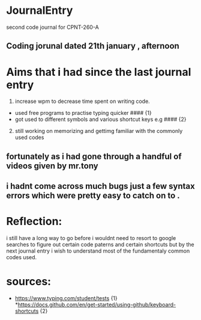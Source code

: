 # JournalEntry
second code journal for CPNT-260-A
## Coding jorunal dated 21th january , afternoon
# Aims that i had since the last journal entry
1.  increase wpm to decrease time spent on writing code.
- used free programs to practise typing quicker #### {1}
- got used to different symbols and various shortcut keys e.g #### {2}
2. still working on memorizing and gettimg familiar with the commonly used codes

## fortunately as i had gone through a handful of videos given by mr.tony 
## i hadnt come across much bugs just a few syntax errors which were pretty easy to catch on to .

# Reflection: 
i still have a long way to go before i wouldnt need to resort to google searches to figure out certain code paterns 
and certain shortcuts but by the next journal entry i wish to understand most of the fundamentaly common codes used.







# sources:
* https://www.typing.com/student/tests {1}
*https://docs.github.com/en/get-started/using-github/keyboard-shortcuts {2}

